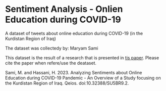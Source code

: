 # Sentiment Analysis - Onlien Education during COVID-19
A dataset of tweets about online education during COVID-19 (in the Kurdistan Region of Iraq)

The dataset was collectedy by: Maryam Sami

This dataset is the result of a research that is presented in [tis paper](https://www.qeios.com/read/SU5BR9.2). Please cite the paper when refere/use the deataset.

Sami, M. and Hassani, H. 2023. Analyzing Sentiments about Online Education during COVID-19 Pandemic - An Overview of a Study focusing on the Kurdistan Region of Iraq. Qeios. doi:10.32388/SU5BR9.2.
